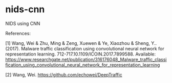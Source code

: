 # nids-cnn
NIDS using CNN

References:

[1] Wang, Wei & Zhu, Ming & Zeng, Xuewen & Ye, Xiaozhou & Sheng, Y.. (2017). Malware traffic classification using convolutional neural network for representation learning. 712-717.10.1109/ICOIN.2017.7899588. Available: https://www.researchgate.net/publication/316176048_Malware_traffic_classification_using_convolutional_neural_network_for_representation_learning 


[2] Wang, Wei. https://github.com/echowei/DeepTraffic

